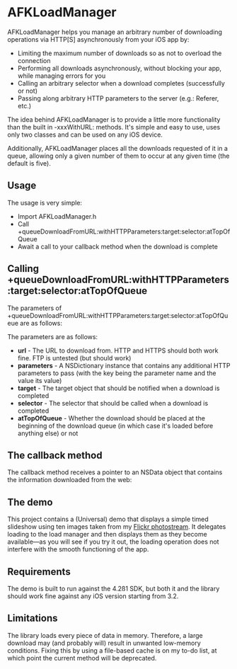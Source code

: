 AFKLoadManager
==============

AFKLoadManager helps you manage an arbitrary number of downloading operations via HTTP[S] asynchronously from your iOS app by:

* Limiting the maximum number of downloads so as not to overload the connection
* Performing all downloads asynchronously, without blocking your app, while managing errors for you
* Calling an arbitrary selector when a download completes (successfully or not)
* Passing along arbitrary HTTP parameters to the server (e.g.: Referer, etc.)

The idea behind AFKLoadManager is to provide a little more functionality than the built in -xxxWithURL: methods. It's simple and easy to use, uses only two classes and can be used on any iOS device.

Additionally, AFKLoadManager places all the downloads requested of it in a queue, allowing only a given number of them to occur at any given time (the default is five).

Usage
-----

The usage is very simple:

* Import AFKLoadManager.h
* Call +queueDownloadFromURL:withHTTPParameters:target:selector:atTopOfQueue
* Await a call to your callback method when the download is complete

Calling +queueDownloadFromURL:withHTTPParameters:target:selector:atTopOfQueue
-----------------------------------------------------------------------------

The parameters of +queueDownloadFromURL:withHTTPParameters:target:selector:atTopOfQueue are as follows:

<script src="http://gist.github.com/605599.js"> </script>

The parameters are as follows:

* **url** - The URL to download from. HTTP and HTTPS should both work fine. FTP is untested (but should work)
* **parameters** - A NSDictionary instance that contains any additional HTTP parameters to pass (with the key being the parameter name and the value its value)
* **target** - The target object that should be notified when a download is completed
* **selector** - The selector that should be called when a download is completed
* **atTopOfQueue** - Whether the download should be placed at the beginning of the download queue (in which case it's loaded before anything else) or not

The callback method
-------------------

The callback method receives a pointer to an NSData object that contains the information downloaded from the web:

<script src="http://gist.github.com/605607.js?file=gistfile1.m"></script>

The demo
--------

This project contains a (Universal) demo that displays a simple timed slideshow using ten images taken from my [Flickr photostream](http://www.flickr.com/photos/mtabini/). It delegates loading to the load manager and then displays them as they become available—as you will see if you try it out, the loading operation does not interfere with the smooth functioning of the app.

Requirements
------------

The demo is built to run against the 4.2ß1 SDK, but both it and the library should work fine against any iOS version starting from 3.2.

Limitations
-----------

The library loads every piece of data in memory. Therefore, a large download may (and probably will) result in unwanted low-memory conditions. Fixing this by using a file-based cache is on my to-do list, at which point the current method will be deprecated.